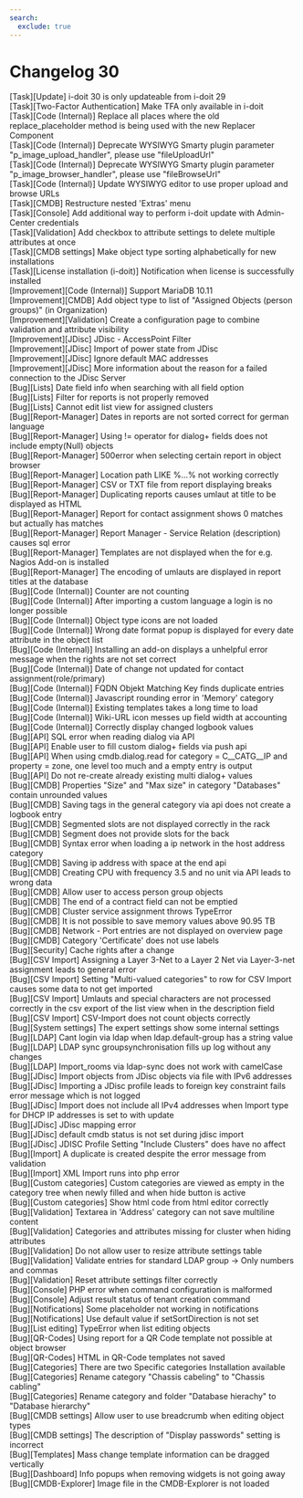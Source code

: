 ```yaml
---
search:
  exclude: true
---
```

# Changelog 30
<!-- cSpell:disable -->
<!-- markdownlint-disable MD052 -->
[Task][Update]                        i-doit 30 is only updateable from i-doit 29<br>
[Task][Two-Factor Authentication]     Make TFA only available in i-doit<br>
[Task][Code (Internal)]               Replace all places where the old replace_placeholder method is being used with the new Replacer Component<br>
[Task][Code (Internal)]               Deprecate WYSIWYG Smarty plugin parameter "p_image_upload_handler", please use "fileUploadUrl"<br>
[Task][Code (Internal)]               Deprecate WYSIWYG Smarty plugin parameter "p_image_browser_handler", please use "fileBrowseUrl"<br>
[Task][Code (Internal)]               Update WYSIWYG editor to use proper upload and browse URLs<br>
[Task][CMDB]                          Restructure nested 'Extras' menu<br>
[Task][Console]                       Add additional way to perform i-doit update with Admin-Center credentials<br>
[Task][Validation]                    Add checkbox to attribute settings to delete multiple attributes at once<br>
[Task][CMDB settings]                 Make object type sorting alphabetically for new installations<br>
[Task][License installation (i-doit)] Notification when license is successfully installed<br>
[Improvement][Code (Internal)]        Support MariaDB 10.11<br>
[Improvement][CMDB]                   Add object type to list of "Assigned Objects (person groups)" (in Organization)<br>
[Improvement][Validation]             Create a configuration page to combine validation and attribute visibility<br>
[Improvement][JDisc]                  JDisc - AccessPoint Filter<br>
[Improvement][JDisc]                  Import of power state from JDisc<br>
[Improvement][JDisc]                  Ignore default MAC addresses<br>
[Improvement][JDisc]                  More information about the reason for a failed connection to the JDisc Server<br>
[Bug][Lists]                          Date field info when searching with all field option<br>
[Bug][Lists]                          Filter for reports is not properly removed<br>
[Bug][Lists]                          Cannot edit list view for assigned clusters<br>
[Bug][Report-Manager]                 Dates in reports are not sorted correct for german language<br>
[Bug][Report-Manager]                 Using != operator for dialog+ fields does not include empty(Null) objects<br>
[Bug][Report-Manager]                 500error when selecting certain report in object browser<br>
[Bug][Report-Manager]                 Location path LIKE %...% not working correctly<br>
[Bug][Report-Manager]                 CSV or TXT file from report displaying breaks<br>
[Bug][Report-Manager]                 Duplicating reports causes umlaut at title to be displayed as HTML<br>
[Bug][Report-Manager]                 Report for contact assignment shows 0 matches but actually has matches<br>
[Bug][Report-Manager]                 Report Manager - Service Relation (description) causes sql error<br>
[Bug][Report-Manager]                 Templates are not displayed when the for e.g. Nagios Add-on is installed<br>
[Bug][Report-Manager]                 The encoding of umlauts are displayed in report titles at the database<br>
[Bug][Code (Internal)]                Counter are not counting<br>
[Bug][Code (Internal)]                After importing a custom language a login is no longer possible<br>
[Bug][Code (Internal)]                Object type icons are not loaded<br>
[Bug][Code (Internal)]                Wrong date format popup is displayed for every date attribute in the object list<br>
[Bug][Code (Internal)]                Installing an add-on displays a unhelpful error message when the rights are not set correct<br>
[Bug][Code (Internal)]                Date of change not updated for contact assignment(role/primary)<br>
[Bug][Code (Internal)]                FQDN Objekt Matching Key finds duplicate entries<br>
[Bug][Code (Internal)]                Javascript rounding error in 'Memory' category<br>
[Bug][Code (Internal)]                Existing templates takes a long time to load<br>
[Bug][Code (Internal)]                Wiki-URL icon messes up field width at accounting<br>
[Bug][Code (Internal)]                Correctly display changed logbook values<br>
[Bug][API]                            SQL error when reading dialog via API<br>
[Bug][API]                            Enable user to fill custom dialog+ fields via push api<br>
[Bug][API]                            When using cmdb.dialog.read for category = C__CATG__IP and property = zone, one level too much and a empty entry is output<br>
[Bug][API]                            Do not re-create already existing multi dialog+ values<br>
[Bug][CMDB]                           Properties "Size" and "Max size" in category "Databases" contain unrounded values<br>
[Bug][CMDB]                           Saving tags in the general category via api does not create a logbook entry<br>
[Bug][CMDB]                           Segmented slots are not displayed correctly in the rack<br>
[Bug][CMDB]                           Segment does not provide slots for the back<br>
[Bug][CMDB]                           Syntax error when loading a ip network in the host address category<br>
[Bug][CMDB]                           Saving ip address with space at the end api<br>
[Bug][CMDB]                           Creating CPU with frequency 3.5 and no unit via API leads to wrong data<br>
[Bug][CMDB]                           Allow user to access person group objects<br>
[Bug][CMDB]                           The end of a contract field can not be emptied<br>
[Bug][CMDB]                           Cluster service assignment throws TypeError<br>
[Bug][CMDB]                           It is not possible to save memory values above 90.95 TB<br>
[Bug][CMDB]                           Network - Port entries are not displayed on overview page<br>
[Bug][CMDB]                           Category 'Certificate' does not use labels<br>
[Bug][Security]                       Cache rights after a change<br>
[Bug][CSV Import]                     Assigning a Layer 3-Net to a Layer 2 Net via Layer-3-net assignment leads to general error<br>
[Bug][CSV Import]                     Setting "Multi-valued categories" to row for CSV Import causes some data to not get imported<br>
[Bug][CSV Import]                     Umlauts and special characters are not processed correctly in the csv export of the list view when in the description field<br>
[Bug][CSV Import]                     CSV-Import does not count objects correctly<br>
[Bug][System settings]                The expert settings show some internal settings<br>
[Bug][LDAP]                           Cant login via ldap when ldap.default-group has a string value<br>
[Bug][LDAP]                           LDAP sync groupsynchronisation fills up log without any changes<br>
[Bug][LDAP]                           Import_rooms via ldap-sync does not work with camelCase<br>
[Bug][JDisc]                          Import objects from JDisc objects via file with IPv6 addresses<br>
[Bug][JDisc]                          Importing a JDisc profile leads to foreign key constraint fails error message which is not logged<br>
[Bug][JDisc]                          Import does not include all IPv4 addresses when Import type for DHCP IP addresses is set to with update<br>
[Bug][JDisc]                          JDisc mapping error<br>
[Bug][JDisc]                          default cmdb status is not set during jdisc import<br>
[Bug][JDisc]                          JDISC Profile Setting "Include Clusters" does have no affect<br>
[Bug][Import]                         A duplicate is created despite the error message from validation<br>
[Bug][Import]                         XML Import runs into php error<br>
[Bug][Custom categories]              Custom categories are viewed as empty in the category tree when newly filled and when hide button is active<br>
[Bug][Custom categories]              Show html code from html editor correctly<br>
[Bug][Validation]                     Textarea in 'Address' category can not save multiline content<br>
[Bug][Validation]                     Categories and attributes missing for cluster when hiding attributes<br>
[Bug][Validation]                     Do not allow user to resize attribute settings table<br>
[Bug][Validation]                     Validate entries for standard LDAP group -> Only numbers and commas<br>
[Bug][Validation]                     Reset attribute settings filter correctly<br>
[Bug][Console]                        PHP error when command configuration is malformed<br>
[Bug][Console]                        Adjust result status of tenant creation command<br>
[Bug][Notifications]                  Some placeholder not working in notifications<br>
[Bug][Notifications]                  Use default value if setSortDirection is not set<br>
[Bug][List editing]                   TypeError when list editing objects<br>
[Bug][QR-Codes]                       Using report for a QR Code template not possible at object browser<br>
[Bug][QR-Codes]                       HTML in QR-Code templates not saved<br>
[Bug][Categories]                     There are two Specific categories Installation available<br>
[Bug][Categories]                     Rename category "Chassis cabeling" to "Chassis cabling"<br>
[Bug][Categories]                     Rename category and folder "Database hierachy" to "Database hierarchy"<br>
[Bug][CMDB settings]                  Allow user to use breadcrumb when editing object types<br>
[Bug][CMDB settings]                  The description of "Display passwords" setting is incorrect<br>
[Bug][Templates]                      Mass change template information can be dragged vertically<br>
[Bug][Dashboard]                      Info popups when removing widgets is not going away<br>
[Bug][CMDB-Explorer]                  Image file in the CMDB-Explorer is not loaded<br>
